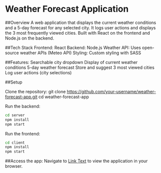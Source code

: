 # Weather Forecast Application

##Overview
A web application that displays the current weather conditions and a 5-day forecast for any selected city. It logs user actions and displays the 3 most frequently viewed cities. Built with React on the frontend and Node.js on the backend.

##Tech Stack
Frontend: React
Backend: Node.js
Weather API: Uses open-source weather APIs (Meteo API)
Styling: Custom styling with SASS

##Features:
Searchable city dropdown
Display of current weather conditions
5-day weather forecast
Store and suggest 3 most viewed cities
Log user actions (city selections)

##Setup

Clone the repository:
git clone https://github.com/your-username/weather-forecast-app.git
cd weather-forecast-app

Run the backend:
```bash
cd server
npm install
npm start
```
Run the frontend:
```bash
cd client
npm install
npm start
```
##Access the app: 
Navigate to [Link Text](http://localhost:3000) to view the application in your browser.
